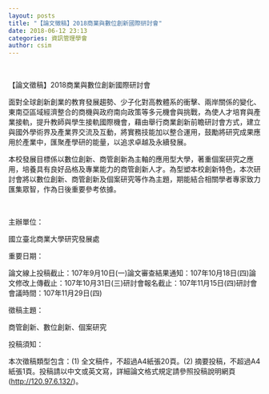 ```yaml
---
layout: posts
title: "【論文徵稿】2018商業與數位創新國際研討會"
date: 2018-06-12 23:13
categories: 資訊管理學會
author: csim
---
```


 

【論文徵稿】2018商業與數位創新國際研討會

面對全球創新創業的教育發展趨勢、少子化對高教體系的衝擊、兩岸關係的變化、東南亞區域經濟整合的商機與政府南向政策等多元機會與挑戰，為使人才培育與產業接軌，提升教師與學生接軌國際機會，藉由舉行商業創新前瞻研討會方式，建立與國外學術界及產業界交流及互動，將實務技能加以整合運用，鼓勵將研究成果應用於產業中，匯聚產學研的能量，以追求卓越及永續發展。

本校發展目標係以數位創新、商管創新為主軸的應用型大學，著重個案研究之應用，培養具有良好品格及專業能力的商管創新人才。為型塑本校創新特色，本次研討會將以數位創新、商管創新及個案研究等作為主題，期能結合相關學者專家致力匯集眾智，作為日後重要參考依據。

 

主辦單位：

國立臺北商業大學研究發展處

重要日期：

論文線上投稿截止：107年9月10日(一)論文審查結果通知：107年10月18日(四)論文修改上傳截止：107年10月31日(三)研討會報名截止：107年11月15日(四)研討會會議時間：107年11月29日(四)

徵稿主題：

商管創新、數位創新、個案研究

投稿須知：

本次徵稿類型包含：(1) 全文稿件，不超過A4紙張20頁。(2) 摘要投稿，不超過A4紙張1頁。投稿請以中文或英文寫，詳細論文格式規定請參照投稿說明網頁(http://120.97.6.132/)。
